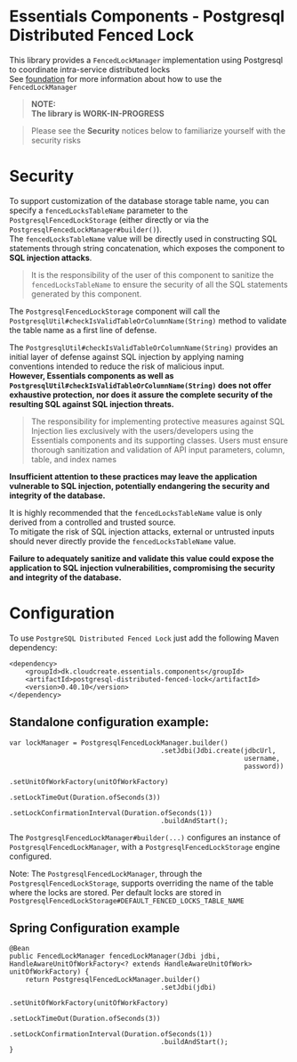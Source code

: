 # Essentials Components - Postgresql Distributed Fenced Lock

This library provides a `FencedLockManager` implementation using Postgresql to coordinate intra-service distributed locks  
See [foundation](../foundation/README.md) for more information about how to use the `FencedLockManager`

> **NOTE:**  
> **The library is WORK-IN-PROGRESS**

> Please see the **Security** notices below to familiarize yourself with the security risks

# Security
To support customization of the database storage table name, you can specify a `fencedLocksTableName` parameter to the `PostgresqlFencedLockStorage` (either directly or via the `PostgresqlFencedLockManager#builder()`).   
The `fencedLocksTableName` value will be directly used in constructing SQL statements through string concatenation, which exposes the component to **SQL injection attacks**.

>It is the responsibility of the user of this component to sanitize the `fencedLocksTableName`
to ensure the security of all the SQL statements generated by this component.

The `PostgresqlFencedLockStorage` component will
call the `PostgresqlUtil#checkIsValidTableOrColumnName(String)` method to validate the table name as a first line of defense.  

The `PostgresqlUtil#checkIsValidTableOrColumnName(String)` provides an initial layer of defense against SQL injection by applying naming conventions intended to reduce the risk of malicious input.    
**However, Essentials components as well as `PostgresqlUtil#checkIsValidTableOrColumnName(String)` does not offer exhaustive protection, nor does it assure the complete security of the resulting SQL against SQL injection threats.**
> The responsibility for implementing protective measures against SQL Injection lies exclusively with the users/developers using the Essentials components and its supporting classes.
> Users must ensure thorough sanitization and validation of API input parameters,  column, table, and index names

**Insufficient attention to these practices may leave the application vulnerable to SQL injection, potentially endangering the security and integrity of the database.**

It is highly recommended that the `fencedLocksTableName` value is only derived from a controlled and trusted source.  
To mitigate the risk of SQL injection attacks, external or untrusted inputs should never directly provide the `fencedLocksTableName` value.  

**Failure to adequately sanitize and validate this value could expose the application to SQL injection
vulnerabilities, compromising the security and integrity of the database.**

# Configuration
To use `PostgreSQL Distributed Fenced Lock` just add the following Maven dependency:

```
<dependency>
    <groupId>dk.cloudcreate.essentials.components</groupId>
    <artifactId>postgresql-distributed-fenced-lock</artifactId>
    <version>0.40.10</version>
</dependency>
```

## Standalone configuration example:

```
var lockManager = PostgresqlFencedLockManager.builder()
                                      .setJdbi(Jdbi.create(jdbcUrl,
                                                           username,
                                                           password))
                                      .setUnitOfWorkFactory(unitOfWorkFactory)
                                      .setLockTimeOut(Duration.ofSeconds(3))
                                      .setLockConfirmationInterval(Duration.ofSeconds(1))
                                      .buildAndStart(); 
```

The `PostgresqlFencedLockManager#builder(...)` configures an instance of `PostgresqlFencedLockManager`, with a `PostgresqlFencedLockStorage` engine configured.

Note: The `PostgresqlFencedLockManager`, through the `PostgresqlFencedLockStorage`, supports overriding
the name of the table where the locks are stored. 
Per default locks are stored in `PostgresqlFencedLockStorage#DEFAULT_FENCED_LOCKS_TABLE_NAME`

## Spring Configuration example

```
@Bean
public FencedLockManager fencedLockManager(Jdbi jdbi, HandleAwareUnitOfWorkFactory<? extends HandleAwareUnitOfWork> unitOfWorkFactory) {
    return PostgresqlFencedLockManager.builder()
                                      .setJdbi(jdbi)
                                      .setUnitOfWorkFactory(unitOfWorkFactory)
                                      .setLockTimeOut(Duration.ofSeconds(3))
                                      .setLockConfirmationInterval(Duration.ofSeconds(1))
                                      .buildAndStart();
}
```



